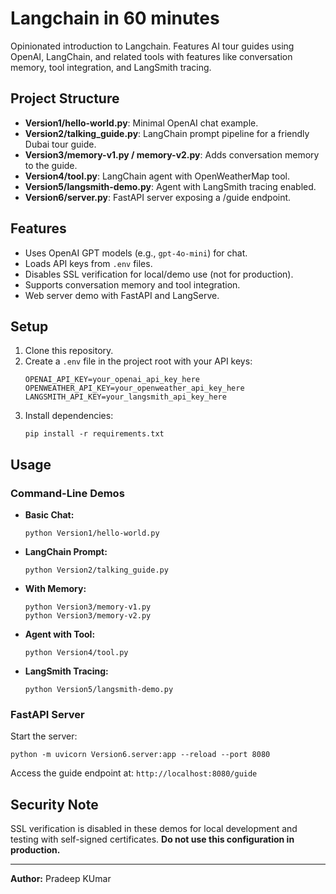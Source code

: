 
# Langchain in 60 minutes

Opinionated introduction to Langchain.
Features AI tour guides using OpenAI, LangChain, and related tools with features like conversation memory, tool integration, and LangSmith tracing.

## Project Structure

- **Version1/hello-world.py**: Minimal OpenAI chat example.
- **Version2/talking_guide.py**: LangChain prompt pipeline for a friendly Dubai tour guide.
- **Version3/memory-v1.py / memory-v2.py**: Adds conversation memory to the guide.
- **Version4/tool.py**: LangChain agent with OpenWeatherMap tool.
- **Version5/langsmith-demo.py**: Agent with LangSmith tracing enabled.
- **Version6/server.py**: FastAPI server exposing a /guide endpoint.

## Features

- Uses OpenAI GPT models (e.g., `gpt-4o-mini`) for chat.
- Loads API keys from `.env` files.
- Disables SSL verification for local/demo use (not for production).
- Supports conversation memory and tool integration.
- Web server demo with FastAPI and LangServe.

## Setup

1. Clone this repository.
2. Create a `.env` file in the project root with your API keys:
    ```
    OPENAI_API_KEY=your_openai_api_key_here
    OPENWEATHER_API_KEY=your_openweather_api_key_here
    LANGSMITH_API_KEY=your_langsmith_api_key_here
    ```
3. Install dependencies:
    ```
    pip install -r requirements.txt
    ```

## Usage

### Command-Line Demos

- **Basic Chat:**
   ```
   python Version1/hello-world.py
   ```
- **LangChain Prompt:**
   ```
   python Version2/talking_guide.py
   ```
- **With Memory:**
   ```
   python Version3/memory-v1.py
   python Version3/memory-v2.py
   ```
- **Agent with Tool:**
   ```
   python Version4/tool.py
   ```
- **LangSmith Tracing:**
   ```
   python Version5/langsmith-demo.py
   ```

### FastAPI Server

Start the server:
```
python -m uvicorn Version6.server:app --reload --port 8080
```
Access the guide endpoint at: `http://localhost:8080/guide`

## Security Note

SSL verification is disabled in these demos for local development and testing with self-signed certificates. **Do not use this configuration in production.**

---

**Author:** Pradeep KUmar

